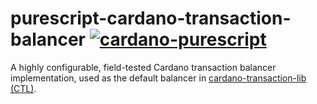 # purescript-cardano-transaction-balancer [![cardano-purescript](https://img.shields.io/badge/cardano--purescript?logo=cardano&logoColor=white&label=cardano-purescript&labelColor=blue&color=blue)](https://github.com/mlabs-haskell/cardano-purescript)

A highly configurable, field-tested Cardano transaction balancer implementation,
used as the default balancer in [cardano-transaction-lib (CTL)](https://github.com/Plutonomicon/cardano-transaction-lib/).
